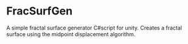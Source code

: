 # FracSurfGen

A simple fractal surface generator C#script for unity.
Creates a fractal surface using the midpoint displacement algorithm.

